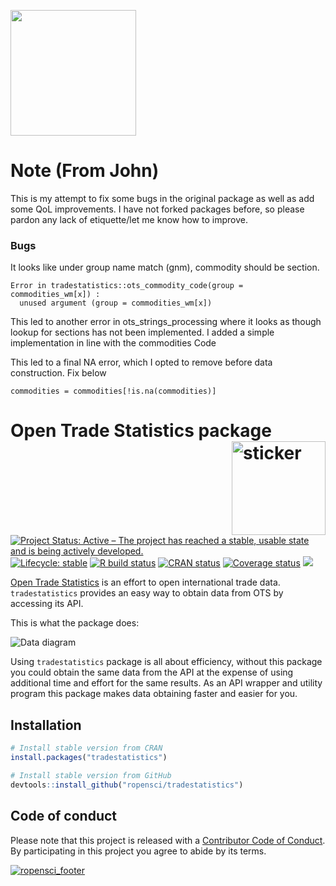 
<!-- README.md is generated from README.Rmd. Please edit that file -->
<p>
<a href="https://www.digitalocean.com/">
<img src="https://opensource.nyc3.cdn.digitaloceanspaces.com/attribution/assets/PoweredByDO/DO_Powered_by_Badge_blue.svg" width="201px">
</a>
</p>


# Note (From John) 
This is my attempt to fix some bugs in the original package as well as add some QoL improvements. I have not forked packages before, so please pardon any lack of etiquette/let me know how to improve.

### Bugs

It looks like under group name match (gnm), commodity should be section.
```
Error in tradestatistics::ots_commodity_code(group = commodities_wm[x]) : 
  unused argument (group = commodities_wm[x])
```

This led to another error in ots_strings_processing where it looks as though lookup for sections has not been implemented. I added a simple implementation in line with the commodities Code

This led to a final NA error, which I opted to remove before data construction. Fix below
```
commodities = commodities[!is.na(commodities)]
```


# Open Trade Statistics package <img src="svg/hexicon.svg" width=150 align="right" alt="sticker"/>

[![Project Status: Active – The project has reached a stable, usable
state and is being actively
developed.](https://www.repostatus.org/badges/latest/active.svg)](https://www.repostatus.org/#active)
[![Lifecycle:
stable](https://img.shields.io/badge/lifecycle-stable-brightgreen.svg)](https://www.tidyverse.org/lifecycle/#stable)
[![R build
status](https://github.com/ropensci/tradestatistics/workflows/R-CMD-check/badge.svg)](https://github.com/ropensci/tradestatistics/actions?workflow=R-CMD-check)
[![CRAN
status](https://www.r-pkg.org/badges/version/tradestatistics)](https://cran.r-project.org/package=tradestatistics)
[![Coverage
status](https://codecov.io/gh/ropensci/tradestatistics/branch/master/graph/badge.svg)](https://codecov.io/github/ropensci/tradestatistics?branch=master)
[![](https://badges.ropensci.org/274_status.svg)](https://github.com/ropensci/onboarding/issues/274)

[Open Trade Statistics](https://tradestatistics.io) is an effort to open
international trade data. `tradestatistics` provides an easy way to
obtain data from OTS by accessing its API.

This is what the package does:

![Data diagram](svg/data-diagram.svg)

Using `tradestatistics` package is all about efficiency, without this
package you could obtain the same data from the API at the expense of
using additional time and effort for the same results. As an API wrapper
and utility program this package makes data obtaining faster and easier
for you.

## Installation

``` r
# Install stable version from CRAN
install.packages("tradestatistics")

# Install stable version from GitHub
devtools::install_github("ropensci/tradestatistics")
```

## Code of conduct

Please note that this project is released with a [Contributor Code of
Conduct](https://docs.ropensci.org/tradestatistics/CODE_OF_CONDUCT.html).
By participating in this project you agree to abide by its terms.

[![ropensci\_footer](https://ropensci.org/public_images/ropensci_footer.png)](https://ropensci.org)

